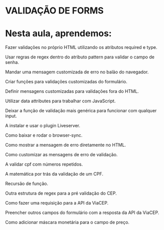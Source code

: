 # VALIDAÇÃO DE FORMS

# Nesta aula, aprendemos:

Fazer validações no próprio HTML utilizando os atributos required e type.

Usar regras de regex dentro do atributo pattern para validar o campo de senha.

Mandar uma mensagem customizada de erro no balão do navegador.

Criar funções para validações customizadas do formulário.

Definir mensagens customizadas para validações fora do HTML.

Utilizar data attributes para trabalhar com JavaScript.

Deixar a função de validação mais genérica para funcionar com qualquer input.

A instalar e usar o plugin Liveserver.

Como baixar e rodar o browser-sync.

Como mostrar a mensagem de erro diretamente no HTML.

Como customizar as mensagens de erro de validação.

A validar cpf com números repetidos.

A matemática por trás da validação de um CPF.

Recursão de função.

Outra estrutura de regex para a pré validação do CEP.

Como fazer uma requisição para a API da ViaCEP.

Preencher outros campos do formulário com a resposta da API da ViaCEP.

Como adicionar máscara monetária para o campo de preço.

